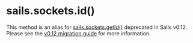 # sails.sockets.id()

This method is an alias for [sails.sockets.getId()](https://sailsjs.com/documentation/reference/websockets/sails.sockets/sails.sockets.rooms.html) deprecated in Sails v0.12.  Please see the [v0.12 migration guide](https://sailsjs.com/documentation/concepts/upgrading/to-v-0-12) for more information.

<docmeta name="displayName" value="sails.sockets.id()">
<docmeta name="isDeprecated" value="true">
